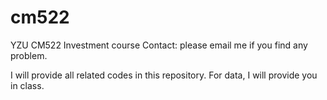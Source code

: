 # cm522
YZU CM522 Investment course
Contact: please email me if you find any problem.

I will provide all related codes in this repository. For data, I will provide you in class.
